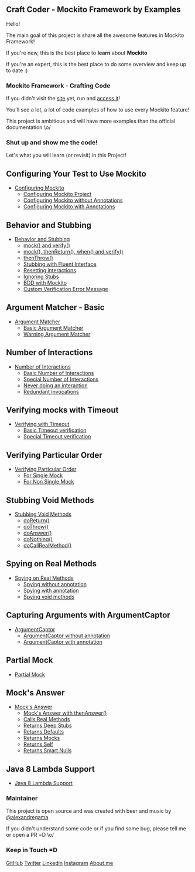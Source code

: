 ## Craft Coder - Mockito Framework by Examples

Hello!

The main goal of this project is share all the awesome features in Mockito Framework!

If you're new, this is the best place to **learn** about **Mockito**

If you're an expert, this is the best place to do some overview and keep up to date :)

### Mockito Framework - Crafting Code

If you didn't visit the [site](https://craft-coder.github.io/mockito-crafting-code/) yet, run and [access it](https://craft-coder.github.io/mockito-crafting-code/)!

You'll see a lot, a lot of code examples of how to use every Mockito feature!

This project is ambitious and will have more examples than the official documentation \o/

### Shut up and show me the code!

Let's what you will learn (or revisit) in this Project!

## [](#header-2)Configuring Your Test to Use Mockito
- [Configuring Mockito](https://craft-coder.github.io/mockito-crafting-code/mockito-configuration/configuring-mockito-with-and-without-annotation)
    - [Configuring Mockito Project](https://craft-coder.github.io/mockito-crafting-code/mockito-configuration/mockito-configuration-project)
    - [Configuring Mockito without Annotations](https://craft-coder.github.io/mockito-crafting-code/mockito-configuration/mockito-configuration-without-annotation)
    - [Configuring Mockito with Annotations](https://craft-coder.github.io/mockito-crafting-code/mockito-configuration/mockito-configuration-without-annotation)

## [](#header-2)Behavior and Stubbing

- [Behavior and Stubbing](https://craft-coder.github.io/mockito-crafting-code/mockito-behavior/mockito-behavior-and-stubbing)
  - [mock() and verify()](https://craft-coder.github.io/mockito-crafting-code/mockito-behavior/mockito-using-mock)
  - [mock(), thenReturn(), when() and verify()](https://craft-coder.github.io/mockito-crafting-code/mockito-stubbing/mockito-mock-when-then-return-verify)
  - [thenThrow()](https://craft-coder.github.io/mockito-crafting-code/mockito-stubbing/mockito-then-throw)
  - [Stubbing with Fluent Interface](https://craft-coder.github.io/mockito-crafting-code/mockito-stubbing/mockito-stubbing-fluent-interface)
  - [Resetting interactions](https://craft-coder.github.io/mockito-crafting-code/mockito-stubbing/mockito-resetting-interactions)
  - [Ignoring Stubs](https://craft-coder.github.io/mockito-crafting-code/mockito-stubbing/mockito-ignoring-stubs)
  - [BDD with Mockito](https://craft-coder.github.io/mockito-crafting-code/mockito-bdd/mockito-behavioral-driven-development)
  - [Custom Verification Error Message](https://craft-coder.github.io/mockito-crafting-code/mockito-verification/mockito-verification-custom-message)

## [](#header-2)Argument Matcher - Basic

- [Argument Matcher](https://craft-coder.github.io/mockito-crafting-code/mockito-argument-matcher/mockito-argument-matcher-main-page)
    - [Basic Argument Matcher](https://craft-coder.github.io/mockito-crafting-code/mockito-argument-matcher/basic-mockito-argument-matcher)
    - [Warning Argument Matcher](https://craft-coder.github.io/mockito-crafting-code/mockito-argument-matcher/mockito-argument-matcher-warning)

## [](#header-2)Number of Interactions

- [Number of Interactions](https://craft-coder.github.io/mockito-crafting-code/mockito-interactions/number-of-interactions)
    - [Basic Number of Interactions](https://craft-coder.github.io/mockito-crafting-code/mockito-interactions/basic-mockito-number-interactions)
    - [Special Number of Interactions](https://craft-coder.github.io/mockito-crafting-code/mockito-interactions/special-mockito-number-interactions)
    - [Never doing an interaction](https://craft-coder.github.io/mockito-crafting-code/mockito-interactions/mockito-never-doing-interactions)
    - [Redundant Invocations](https://craft-coder.github.io/mockito-crafting-code/mockito-interactions/mockito-redundant-invocations)

## [](#header-2)Verifying mocks with Timeout

- [Verifying with Timeout](https://craft-coder.github.io/mockito-crafting-code/mockito-timeout/mockito-verifying-with-timeout)
    - [Basic Timeout verification](https://craft-coder.github.io/mockito-crafting-code/mockito-timeout/mockito-basic-timeout-verification)
    - [Special Timeout verification](https://craft-coder.github.io/mockito-crafting-code/mockito-timeout/mockito-special-timeout-verification)


## [](#header-2)Verifying Particular Order

- [Verifying Particular Order](https://craft-coder.github.io/mockito-crafting-code/mockito-ordering/mockito-particular-order)
    - [For Single Mock](https://craft-coder.github.io/mockito-crafting-code/mockito-ordering/mockito-particular-order-single-mock)
    - [For Non Single Mock](https://craft-coder.github.io/mockito-crafting-code/mockito-ordering/mockito-particular-order-non-single-mock)

## [](#header-2)Stubbing Void Methods

- [Stubbing Void Methods](https://craft-coder.github.io/mockito-crafting-code/mockito-stubbing/mockito-stubbing-void-methods)
    - [doReturn()](https://craft-coder.github.io/mockito-crafting-code/mockito-stubbing-void-methods/mockito-do-return)
    - [doThrow()](https://craft-coder.github.io/mockito-crafting-code/mockito-stubbing-void-methods/mockito-do-throw)
    - [doAnswer()](https://craft-coder.github.io/mockito-crafting-code/mockito-stubbing-void-methods/mockito-do-answer)
    - [doNothing()](https://craft-coder.github.io/mockito-crafting-code/mockito-stubbing-void-methods/mockito-do-nothing)
    - [doCallRealMethod()](https://craft-coder.github.io/mockito-crafting-code/mockito-stubbing-void-methods/mockito-do-call-real-method)

## [](#header-2)Spying on Real Methods
- [Spying on Real Methods](https://craft-coder.github.io/mockito-crafting-code/mockito-spy/mockito-spying-real-methods)
    - [Spying without annotation](https://craft-coder.github.io/mockito-crafting-code/mockito-spy/mockito-spying-real-methods-without-annotation)
    - [Spying with annotation](https://craft-coder.github.io/mockito-crafting-code/mockito-spy/mockito-spying-real-methods-with-annotation)
    - [Spying void methods](https://craft-coder.github.io/mockito-crafting-code/mockito-spy/mockito-spying-real-void-methods)

## [](#header-2)Capturing Arguments with ArgumentCaptor

- [ArgumentCaptor](https://craft-coder.github.io/mockito-crafting-code/mockito-argument-captor/mockito-capturing-arguments-argument-captor)
    - [ArgumentCaptor without annotation](https://craft-coder.github.io/mockito-crafting-code/mockito-argument-captor/mockito-argument-captor-without-annotation)
    - [ArgumentCaptor with annotation](https://craft-coder.github.io/mockito-crafting-code/mockito-argument-captor/mockito-argument-captor-with-annotation)

## [](#header-2)Partial Mock

- [Partial Mock](https://craft-coder.github.io/mockito-crafting-code/mockito-partial-mock/mockito-partial-mock-support)

## [](#header-2)Mock's Answer

- [Mock's Answer](https://craft-coder.github.io/mockito-crafting-code/mockito-answer/mockito-configuring-answer)
    - [Mock's Answer with thenAnswer()](https://craft-coder.github.io/mockito-crafting-code/mockito-answer/mockito-then-answer)
    - [Calls Real Methods](https://craft-coder.github.io/mockito-crafting-code/mockito-answer/mockito-then-answer-calls-real-methods)
    - [Returns Deep Stubs](https://craft-coder.github.io/mockito-crafting-code/mockito-answer/mockito-then-answer-returns-deep-stubs)
    - [Returns Defaults](https://craft-coder.github.io/mockito-crafting-code/mockito-answer/mockito-then-answer-returns-defaults)
    - [Returns Mocks](https://craft-coder.github.io/mockito-crafting-code/mockito-answer/mockito-then-answer-returns-mocks)
    - [Returns Self](https://craft-coder.github.io/mockito-crafting-code/mockito-answer/mockito-then-answer-returns-self)
    - [Returns Smart Nulls](https://craft-coder.github.io/mockito-crafting-code/mockito-answer/mockito-then-smart-nulls)

## [](#header-2)Java 8 Lambda Support

- [Java 8 Lambda Support](https://craft-coder.github.io/mockito-crafting-code/mockito-java8/mockito-java8-lambda-support)

### Maintainer

This project is open source and was created with beer and music by [@alexandregama](https://github.com/alexandregama)

If you didn't understand some code or if you find some bug, please tell me or open a PR =D \o/

### Keep in Touch =D

[GitHub](https://github.com/alexandregama)
[Twitter](https://twitter.com/alexandregamma)
[Linkedin](https://br.linkedin.com/in/alexandregama)
[Instagram](https://www.instagram.com/alexandregama/)
[About.me](https://about.me/alexandregama)

